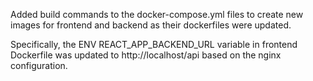 Added build commands to the docker-compose.yml files to create new images for frontend and backend as their dockerfiles were updated.

Specifically, the ENV REACT_APP_BACKEND_URL variable in frontend Dockerfile was updated to http://localhost/api based on the nginx configuration.
